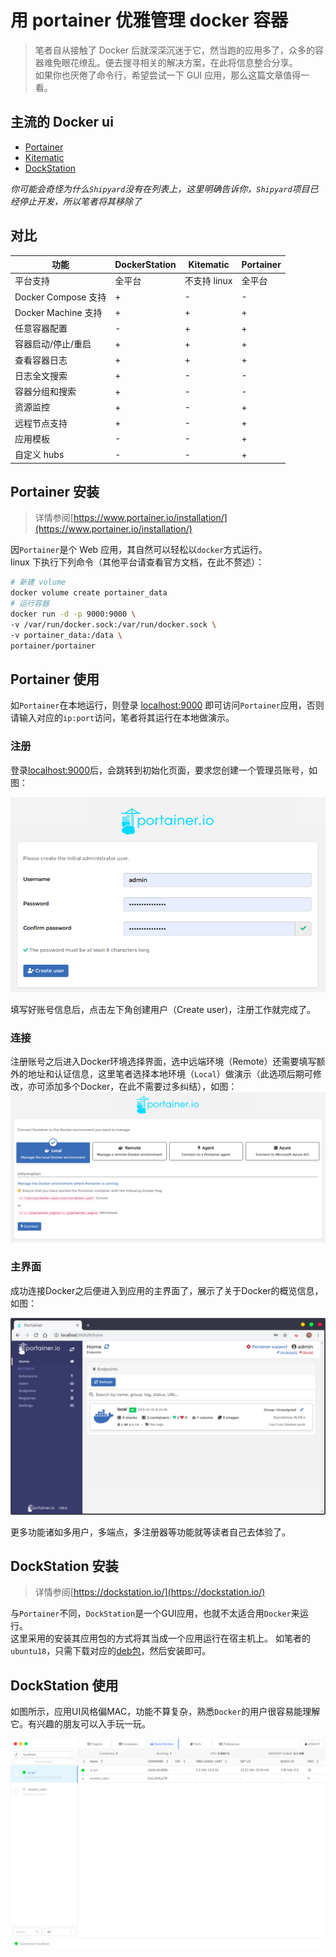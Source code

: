 # 用 portainer 优雅管理 docker 容器

[^_^]: # (url:docker-gui-app)
[^_^]: # (tag:docker,#tech)
[^_^]: # (excerpt:厌倦了命令行？这里有漂亮的 GUI 应用助你管理 Docker)

> 笔者自从接触了 Docker 后就深深沉迷于它，然当跑的应用多了，众多的容器难免眼花缭乱。便去搜寻相关的解决方案，在此将信息整合分享。  
> 如果你也厌倦了命令行，希望尝试一下 GUI 应用，那么这篇文章值得一看。

## 主流的 Docker ui

- [Portainer](https://www.portainer.io)
- [Kitematic](https://kitematic.com/)
- [DockStation](https://dockstation.io/)

_你可能会奇怪为什么`Shipyard`没有在列表上，这里明确告诉你，`Shipyard`项目已经停止开发，所以笔者将其移除了_

## 对比

| 功能                | DockerStation | Kitematic    | Portainer |
| ------------------- | ------------- | ------------ | --------- |
| 平台支持            | 全平台        | 不支持 linux | 全平台    |
| Docker Compose 支持 | +             | -            | -         |
| Docker Machine 支持 | +             | +            | +         |
| 任意容器配置        | -             | +            | +         |
| 容器启动/停止/重启  | +             | +            | +         |
| 查看容器日志        | +             | +            | +         |
| 日志全文搜索        | +             | -            | -         |
| 容器分组和搜索      | +             | -            | -         |
| 资源监控            | +             | -            | +         |
| 远程节点支持        | +             | -            | +         |
| 应用模板            | -             | -            | +         |
| 自定义 hubs         | -             | -            | +         |

## Portainer 安装

> 详情参阅[https://www.portainer.io/installation/](https://www.portainer.io/installation/)

因`Portainer`是个 Web 应用，其自然可以轻松以`docker`方式运行。  
linux 下执行下列命令（其他平台请查看官方文档，在此不赘述）：

```bash
# 新建 volume
docker volume create portainer_data
# 运行容器
docker run -d -p 9000:9000 \
-v /var/run/docker.sock:/var/run/docker.sock \
-v portainer_data:/data \
portainer/portainer
```

## Portainer 使用

如`Portainer`在本地运行，则登录 [localhost:9000](localhost:9000) 即可访问`Portainer`应用，否则请输入对应的`ip:port`访问，笔者将其运行在本地做演示。

### 注册

登录[localhost:9000](localhost:9000)后，会跳转到初始化页面，要求您创建一个管理员账号，如图：

![portainer-register](./img/post/docker-gui-app/portainer-register.png)

填写好账号信息后，点击左下角创建用户（Create user)，注册工作就完成了。

### 连接

注册账号之后进入Docker环境选择界面，选中远端环境（Remote）还需要填写额外的地址和认证信息，这里笔者选择本地环境（`Local`）做演示（此选项后期可修改，亦可添加多个Docker，在此不需要过多纠结），如图：
![portainer-connect](./img/post/docker-gui-app/portainer-connect.png)

### 主界面

成功连接Docker之后便进入到应用的主界面了，展示了关于Docker的概览信息，如图：

![portainer-main-page](./img/post/docker-gui-app/portainer-main-page.png)

更多功能诸如多用户，多端点，多注册器等功能就等读者自己去体验了。

## DockStation 安装

> 详情参阅[https://dockstation.io/](https://dockstation.io/)

与`Portainer`不同，`DockStation`是一个GUI应用，也就不太适合用`Docker`来运行。  
这里采用的安装其应用包的方式将其当成一个应用运行在宿主机上。
如笔者的`ubuntu18`，只需下载对应的[deb包](https://github.com/DockStation/dockstation/releases/download/v1.5.0/dockstation_1.5.0_amd64.deb)，然后安装即可。

## DockStation 使用

如图所示，应用UI风格偏MAC，功能不算复杂，熟悉`Docker`的用户很容易能理解它。有兴趣的朋友可以入手玩一玩。

![dockerstation](./img/post/docker-gui-app/dockerstation.png)
